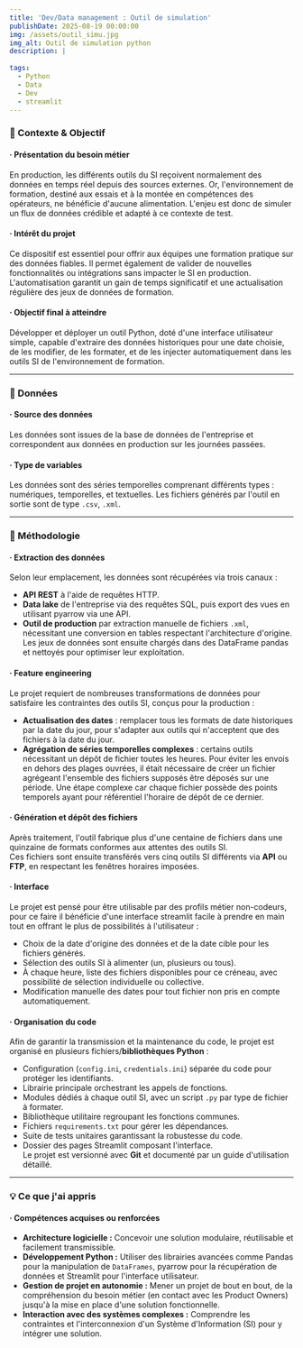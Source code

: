 ```yaml
---
title: 'Dev/Data management : Outil de simulation' 
publishDate: 2025-08-19 00:00:00
img: /assets/outil_simu.jpg
img_alt: Outil de simulation python
description: |
  
tags:
  - Python
  - Data
  - Dev
  - streamlit
---
```


### 🎯 Contexte & Objectif  
#### · Présentation du besoin métier  
En production, les différents outils du SI reçoivent normalement des données en temps réel depuis des sources externes. Or, l'environnement de formation, destiné aux essais et à la montée en compétences des opérateurs, ne bénéficie d'aucune alimentation. L'enjeu est donc de simuler un flux de données crédible et adapté à ce contexte de test.

#### · Intérêt du projet  
Ce dispositif est essentiel pour offrir aux équipes une formation pratique sur des données fiables. Il permet également de valider de nouvelles fonctionnalités ou intégrations sans impacter le SI en production. L'automatisation garantit un gain de temps significatif et une actualisation régulière des jeux de données de formation.

#### · Objectif final à atteindre
Développer et déployer un outil Python, doté d'une interface utilisateur simple, capable d'extraire des données historiques pour une date choisie, de les modifier, de les formater, et de les injecter automatiquement dans les outils SI de l'environnement de formation.

---

### 🧰 Données
#### · Source des données
Les données sont issues de la base de données de l'entreprise et correspondent aux données en production sur les journées passées.

#### · Type de variables
Les données sont des séries temporelles comprenant différents types : numériques, temporelles, et textuelles.
Les fichiers générés par l'outil en sortie sont de type `.csv`, `.xml`. 

---

### 🧪 Méthodologie
#### · Extraction des données
Selon leur emplacement, les données sont récupérées via trois canaux :  
- **API REST** à l'aide de requêtes HTTP.  
- **Data lake** de l'entreprise via des requêtes SQL, puis export des vues en utilisant pyarrow via une API.  
- **Outil de production** par extraction manuelle de fichiers `.xml`, nécessitant une conversion en tables respectant l'architecture d'origine.  
Les jeux de données sont ensuite chargés dans des DataFrame pandas et nettoyés pour optimiser leur exploitation.

#### · Feature engineering
Le projet requiert de nombreuses transformations de données pour satisfaire les contraintes des outils SI, conçus pour la production :  
- **Actualisation des dates** : remplacer tous les formats de date historiques par la date du jour, pour s'adapter aux outils qui n'acceptent que des fichiers à la date du jour.  
- **Agrégation de séries temporelles complexes** : certains outils nécessitant un dépôt de fichier toutes les heures. Pour éviter les envois en dehors des plages ouvrées, il était nécessaire de créer un fichier agrégeant l'ensemble des fichiers supposés être déposés sur une période. Une étape complexe car chaque fichier possède des points temporels ayant pour référentiel l'horaire de dépôt de ce dernier.

#### · Génération et dépôt des fichiers
Après traitement, l'outil fabrique plus d'une centaine de fichiers dans une quinzaine de formats conformes aux attentes des outils SI.  
Ces fichiers sont ensuite transférés vers cinq outils SI différents via **API** ou **FTP**, en respectant les fenêtres horaires imposées.

#### · Interface 
Le projet est pensé pour être utilisable par des profils métier non-codeurs, pour ce faire il bénéficie d'une interface streamlit facile à prendre en main tout en offrant le plus de possibilités à l'utilisateur :
- Choix de la date d'origine des données et de la date cible pour les fichiers générés.  
- Sélection des outils SI à alimenter (un, plusieurs ou tous).  
- À chaque heure, liste des fichiers disponibles pour ce créneau, avec possibilité de sélection individuelle ou collective.  
- Modification manuelle des dates pour tout fichier non pris en compte automatiquement.

#### · Organisation du code
Afin de garantir la transmission et la maintenance du code, le projet est organisé en plusieurs fichiers/**bibliothèques Python** :  
- Configuration (`config.ini`, `credentials.ini`) séparée du code pour protéger les identifiants.  
- Librairie principale orchestrant les appels de fonctions.  
- Modules dédiés à chaque outil SI, avec un script `.py` par type de fichier à formater.  
- Bibliothèque utilitaire regroupant les fonctions communes.  
- Fichiers `requirements.txt` pour gérer les dépendances.  
- Suite de tests unitaires garantissant la robustesse du code.  
- Dossier des pages Streamlit composant l'interface.  
Le projet est versionné avec **Git** et documenté par un guide d'utilisation détaillé.
---

### 💡 Ce que j'ai appris
#### · Compétences acquises ou renforcées
- **Architecture logicielle :** Concevoir une solution modulaire, réutilisable et facilement transmissible.
- **Développement Python :** Utiliser des librairies avancées comme Pandas pour la manipulation de `DataFrames`, pyarrow pour la récupération de données et Streamlit pour l'interface utilisateur.
- **Gestion de projet en autonomie :** Mener un projet de bout en bout, de la compréhension du besoin métier (en contact avec les Product Owners) jusqu'à la mise en place d'une solution fonctionnelle.
- **Interaction avec des systèmes complexes :** Comprendre les contraintes et l'interconnexion d'un Système d'Information (SI) pour y intégrer une solution.

